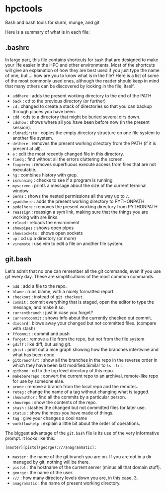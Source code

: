 # hpctools
Bash and bash tools for slurm, munge, and git

Here is a summary of what is in each file:

## .bashrc

In large part, this file contains shortcuts for `bash` that are
designed to make your life easier in the HPC and other environments. 
Most of the shortcuts will give an explanation of how they are 
best used if you just type the name of one, but ... how are you
to know what is in the file? Here is a list of some of the most
commonly used ones, although the reader should keep in mind 
that many others can be discovered by looking in the file, itself.

- `addhere` : adds the present working directory to the end of the PATH
- `back` : cd to the previous directory (or further)
- `cd` : changed to create a stack of directories so that you can backup through places you have been.
- `cdd` : cds to a directory that might be buried several dirs down.
- `cdshow` : shows where all you have been before now (in the present session).
- `clonedirsto` : copies the empty directory structure on one file system to another file system.
- `delhere` : removes the present working directory from the PATH (if it is present at all).
- `e` : edit the most recently changed file in this directory.
- `findq` : find without all the errors cluttering the screen.
- `fixperms` : removes superfluous execute access from files that are not executable.
- `hg` : combines history with grep.
- `isrunning` : checks to see if a program is running
- `myscreen` : prints a message about the size of the current terminal window
- `perms` : shows the nested permissions all the way up to `/`.
- `pyaddhere` : adds the present working directory to PYTHONPATH
- `pydelhere` : removes the present working directory from PYTHONPATH
- `reassign` : reassign a sym link, making sure that the things you are working with are links.
- `reload` : reloads the environment
- `showpipes` : shows open pipes
- `showsockets` : shows open sockets
- `up` : cd up a directory (or more)
- `viremote` : use vim to edit a file on another file system.

## git.bash

Let's admit that no one can remember all the git commands, even if you
use git every day. These are simplifications of the most common commands.

- `add` : add a file to the repo.
- `blame` : runs blame, with a nicely formatted report.
- `checkout` : instead of `git checkout`.
- `commit` : commit everything that is staged, open the editor to type the message, and make it so.
- `currentbranch` : just in case you forget?
- `currentcommit` : shows info about the currently checked out commit.
- `discard` : blows away your changed but not committed files. (compare with stash)
- `ffcommit` : commit and push
- `forget` : remove a file from the repo, but not from the file system.
- `gdiff` : like diff, but using git.
- `ghist` : print out a nice graph showing how the branches intertwine and what has been done.
- `gitbranchlrt` : show all the branches in the repo in the reverse order in which they have been last modified.Similar to `ls -lrt`.
- `githome` : cd to the top level directory of this repo.
- `makebarerepo` : convert the current repo to an archival, remote-like repo for use by someone else.
- `prune` : remove a branch from the local repo and the remotes.
- `retag` : change the name of a tag without changing what is tagged.
- `showauthor` : find all the commits by a particular person.
- `showrepo` : show the contents of the repo.
- `stash` : stashes the changed but not committed files for later use.
- `status` : show the mess you have made of things.
- `tag` : give your changes a cool name
- `workflowhelp` : explain a little bit about the order of operations.

The biggest advantage of the `git.bash` file is its use of the very 
informative prompt. It looks like this:

`[master][pistol(george):///anagrammatic]: `

- `master` : the name of the git branch you are on. If you are not in a dir managed by
git, nothing will be there.
- `pistol` : the hostname of the current server (minus all that domain stuff).
- `george` : the name of the user.
- `///` : how many directory levels down you are, in this case, 3.
- `anagramatic` : the name of present working directory.

